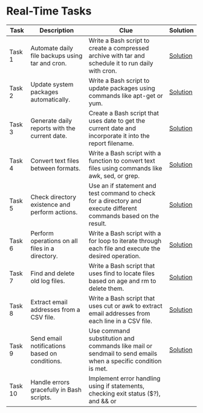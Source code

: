 # Real-Time Tasks

| Task  | Description                                              | Clue                                                                 | Solution                        |
|-------|----------------------------------------------------------|----------------------------------------------------------------------|---------------------------------|
| Task 1 | Automate daily file backups using tar and cron.          | Write a Bash script to create a compressed archive with tar and schedule it to run daily with cron. | [Solution](task1.md)            |
| Task 2 | Update system packages automatically.                    | Write a Bash script to update packages using commands like apt-get or yum. | [Solution](task2.md)            |
| Task 3 | Generate daily reports with the current date.            | Create a Bash script that uses date to get the current date and incorporate it into the report filename. | [Solution](task3.md)            |
| Task 4 | Convert text files between formats.                      | Write a Bash script with a function to convert text files using commands like awk, sed, or grep. | [Solution](task4.md)            |
| Task 5 | Check directory existence and perform actions.           | Use an if statement and test command to check for a directory and execute different commands based on the result. | [Solution](task5.md)            |
| Task 6 | Perform operations on all files in a directory.          | Write a Bash script with a for loop to iterate through each file and execute the desired operation. | [Solution](task6.md)            |
| Task 7 | Find and delete old log files.                           | Write a Bash script that uses find to locate files based on age and rm to delete them. | [Solution](task7.md)            |
| Task 8 | Extract email addresses from a CSV file.                 | Write a Bash script that uses cut or awk to extract email addresses from each line in a CSV file. | [Solution](task8.md)            |
| Task 9 | Send email notifications based on conditions.            | Use command substitution and commands like mail or sendmail to send emails when a specific condition is met. | [Solution](task9.md)            |
| Task 10 | Handle errors gracefully in Bash scripts.               | Implement error handling using if statements, checking exit status ($?), and && or || operators for conditional execution. | [Solution](task10.md)            |
